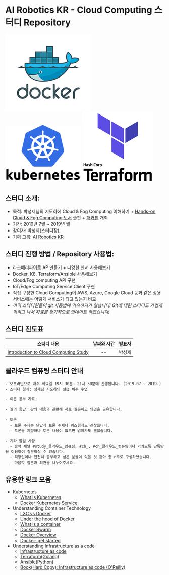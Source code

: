 # AI Robotics KR - Cloud Computing 스터디 Repository

![image_link](https://github.com/ai-robotics-kr/cloud_study/blob/master/images/docker-logo.png?raw=true)
![image_link](https://github.com/ai-robotics-kr/cloud_study/blob/master/images/kubernetes.png?raw=true)
![image_link](https://github.com/ai-robotics-kr/cloud_study/blob/master/images/terraform.png?raw=true)

## 스터디 소개:
- 목적: 박성제님의 지도하에 Cloud & Fog Computing 이해하기 + [Hands-on Cloud & Fog Computing 도서](https://github.com/ai-robotics-kr/cloud_hands_on) 출판 + [해커톤](https://github.com/ai-robotics-kr/cloud_hackathon) 개최
- 기간: 2019년 7월 ~ 2019년 월
- 참여자: 박성제(스터디장), 
- 기획 그룹: [AI Robotics KR](https://www.facebook.com/groups/airoboticskr/)

## 스터디 진행 방법 / Repository 사용법:
- 라즈베리파이로 AP 만들기 + 다양한 센서 사용해보기
- Docker, K8, Terraform/Ansible 사용해보기
- Cloud/Fog computing API 구현
- IoT/Edge Computing Service Client 구현
- 직접 구성한 Cloud Computing이 AWS, Azure, Google Cloud 등과 같은 상용 서비스에는 어떻게 서비스가 되고 있는지 비교
- *아직 스터디원들이 git 사용법에 익숙하지가 않습니다! Git에 대한 스터디도 가볍게 익히고 나서 자료를 정기적으로 업데이트 하겠습니다!*

## 스터디 진도표
|          스터디 내용         |   날짜와 시간     | 발표자 
| -------------------------- |:---------------:|-----:|
| [Introduction to Cloud Computing Study](https://drive.google.com/file/d/1WN3OU-n681HKHUxwziBCwiMeg30dXnOX/view) |--|박성제|

## 클라우드 컴퓨팅 스터디 안내
```
- 오프라인으로 매주 화요일 19시 30분~ 21시 30분에 진행됩니다. (2019.07 ~ 2019.)
- 스터디 형식: 성제님 지도하의 실습 위주 수업 
```
```
- 이론 공부 자료:
  
- 질의 응답: 강의 내용과 관련해 서로 질문하고 의견을 공유합니다.

- 토론
  - 토론 주제는 단답식 토론 주제나 퀴즈형식도 괜찮습니다.
  - 토론을 지향하나 토론 내용이 없으면 넘어가도 괜찮습니다.

- 기타 알림 사항
  - 슬랙 채널 #study_클라우드_컴퓨팅, #ch_, #ch_클라우드_컴퓨팅이나 카카오톡 단톡방을 이용하여 질문하실 수 있습니다.
  - 직장인이나 천천히 공부하고 싶은 분들이 있을 것 같아 총 n주로 구성하였습니다.
  - 마음껏 질문과 의견을 나누어주세요.
```
## 유용한 링크 모음
- Kubernetes
  - [What is Kubernetes](https://kubernetes.io/docs/concepts/overview/what-is-kubernetes/)
  - [Docker Kubernetes Service](https://www.docker.com/products/kubernetes)
- Understanding Container Technology
  - [LXC vs Docker](https://pasztor.at/blog/lxc-vs-docker)
  - [Under the hood of Docker](https://pasztor.at/blog/under-the-hood-of-docker)
  - [What is a container](https://www.docker.com/resources/what-container)
  - [Docker Swarm](https://searchitoperations.techtarget.com/definition/Docker-Swarm)
  - [Docker Overview](https://docs.docker.com/engine/docker-overview/)
  - [Docker: get started](https://docs.docker.com/get-started/)
- Understanding Infrastructure as a code
  - [Infrastructure as code](https://en.wikipedia.org/wiki/Infrastructure_as_code)
  - [Terraform(Golang)](https://en.wikipedia.org/wiki/Terraform_(software))
  - [Ansible(Python)](https://en.wikipedia.org/wiki/Ansible_(software))
  - [Book(Hard Copy): Infrastructure as code (O'Reilly)](http://shop.oreilly.com/product/0636920039297.do)
